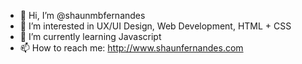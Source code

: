 - 👋 Hi, I’m @shaunmbfernandes
- 👀 I’m interested in UX/UI Design, Web Development, HTML + CSS
- 🌱 I’m currently learning Javascript
- 📫 How to reach me: http://www.shaunfernandes.com

<!---
shaunmbfernandes/shaunmbfernandes is a ✨ special ✨ repository because its `README.md` (this file) appears on your GitHub profile.
You can click the Preview link to take a look at your changes.
--->
